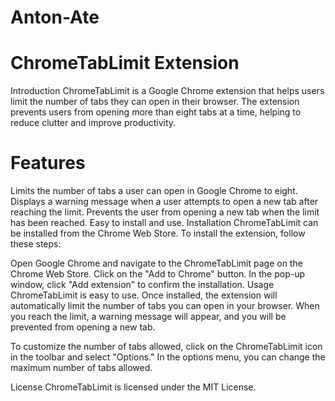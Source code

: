 # Anton-Ate

# ChromeTabLimit Extension
Introduction
ChromeTabLimit is a Google Chrome extension that helps users limit the number of tabs they can open in their browser. The extension prevents users from opening more than eight tabs at a time, helping to reduce clutter and improve productivity.

# Features
Limits the number of tabs a user can open in Google Chrome to eight.
Displays a warning message when a user attempts to open a new tab after reaching the limit.
Prevents the user from opening a new tab when the limit has been reached.
Easy to install and use.
Installation
ChromeTabLimit can be installed from the Chrome Web Store. To install the extension, follow these steps:

Open Google Chrome and navigate to the ChromeTabLimit page on the Chrome Web Store.
Click on the "Add to Chrome" button.
In the pop-up window, click "Add extension" to confirm the installation.
Usage
ChromeTabLimit is easy to use. Once installed, the extension will automatically limit the number of tabs you can open in your browser. When you reach the limit, a warning message will appear, and you will be prevented from opening a new tab.

To customize the number of tabs allowed, click on the ChromeTabLimit icon in the toolbar and select "Options." In the options menu, you can change the maximum number of tabs allowed.


License
ChromeTabLimit is licensed under the MIT License.
